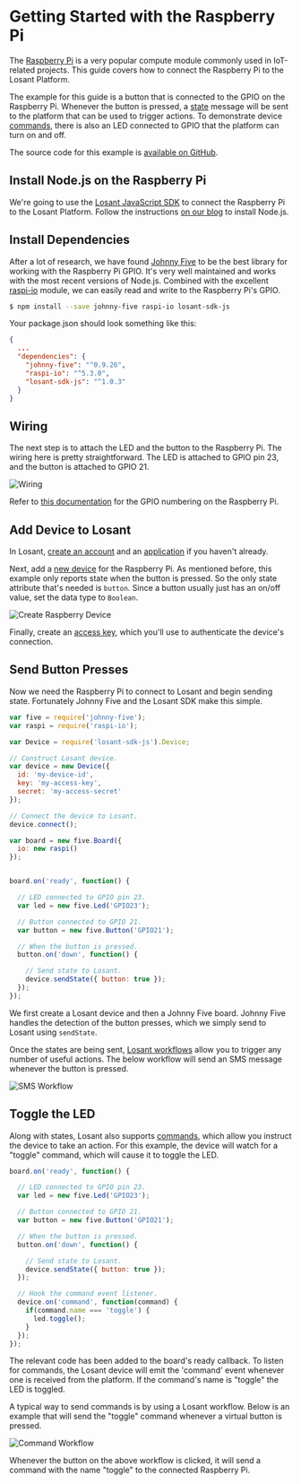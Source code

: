 # Getting Started with the Raspberry Pi

The <a href="https://www.raspberrypi.org/" target="\_blank">Raspberry Pi</a> is a very popular compute module commonly used in IoT-related projects. This guide covers how to connect the Raspberry Pi to the Losant Platform.

The example for this guide is a button that is connected to the GPIO on the Raspberry Pi. Whenever the button is pressed, a [state](/devices/state) message will be sent to the platform that can be used to trigger actions. To demonstrate device [commands](/devices/state), there is also an LED connected to GPIO that the platform can turn on and off.

The source code for this example is <a href="https://github.com/Losant/example-raspberry-pi" target="\_blank">available on GitHub</a>.

## Install Node.js on the Raspberry Pi

We're going to use the <a href="https://github.com/Losant/losant-api-js" target="\_blank">Losant JavaScript SDK</a> to connect the Raspberry Pi to the Losant Platform. Follow the instructions <a href="https://www.losant.com/blog/how-to-install-nodejs-on-raspberry-pi" target="\_blank">on our blog</a> to install Node.js.

## Install Dependencies

After a lot of research, we have found <a href="http://johnny-five.io/" target="\_blank">Johnny Five</a> to be the best library for working with the Raspberry Pi GPIO. It's very well maintained and works with the most recent versions of Node.js. Combined with the excellent <a href="https://github.com/rwaldron/johnny-five/blob/master/docs/raspi-io.md" target="\_blank">raspi-io</a> module, we can easily read and write to the Raspberry Pi's GPIO.

```sh
$ npm install --save johnny-five raspi-io losant-sdk-js
```

Your package.json should look something like this:

```json
{
  ...
  "dependencies": {
    "johnny-five": "^0.9.26",
    "raspi-io": "^5.3.0",
    "losant-sdk-js": "^1.0.3"
  }
}
```

## Wiring

The next step is to attach the LED and the button to the Raspberry Pi. The wiring here is pretty straightforward. The LED is attached to GPIO pin 23, and the button is attached to GPIO 21.

![Wiring](/images/getting-started/boards/raspberry-wiring.jpg "Wiring")

Refer to <a href="https://www.raspberrypi.org/documentation/usage/gpio-plus-and-raspi2/" target="\_blank">this documentation</a> for the GPIO numbering on the Raspberry Pi.

## Add Device to Losant

In Losant, <a href="https://accounts.losant.com/create-account" target="\_blank">create an account</a> and an [application](/applications/overview) if you haven't already.

Next, add a [new device](/devices/overview) for the Raspberry Pi. As mentioned before, this example only reports state when the button is pressed. So the only state attribute that's needed is `button`. Since a button usually just has an on/off value, set the data type to `Boolean`.

![Create Raspberry Device](/images/getting-started/boards/create-raspberry-pi-device.png "Create Raspberry Device")

Finally, create an [access key](/applications/access-keys), which you'll use to authenticate the device's connection.

## Send Button Presses

Now we need the Raspberry Pi to connect to Losant and begin sending state. Fortunately Johnny Five and the Losant SDK make this simple.

```JavaScript
var five = require('johnny-five');
var raspi = require('raspi-io');

var Device = require('losant-sdk-js').Device;

// Construct Losant device.
var device = new Device({
  id: 'my-device-id',
  key: 'my-access-key',
  secret: 'my-access-secret'
});

// Connect the device to Losant.
device.connect();

var board = new five.Board({
  io: new raspi()
});


board.on('ready', function() {

  // LED connected to GPIO pin 23.
  var led = new five.Led('GPIO23');

  // Button connected to GPIO 21.
  var button = new five.Button('GPIO21');

  // When the button is pressed.
  button.on('down', function() {

    // Send state to Losant.
    device.sendState({ button: true });
  });
});
```

We first create a Losant device and then a Johnny Five board. Johnny Five handles the detection of the button presses, which we simply send to Losant using `sendState`.

Once the states are being sent, [Losant workflows](/workflows/overview) allow you to trigger any number of useful actions. The below workflow will send an SMS message whenever the button is pressed.

![SMS Workflow](/images/getting-started/boards/raspberry-sms-workflow.png "SMS Workflow")

## Toggle the LED

Along with states, Losant also supports [commands](/devices/commands), which allow you instruct the device to take an action. For this example, the device will watch for a "toggle" command, which will cause it to toggle the LED.

```JavaScript
board.on('ready', function() {

  // LED connected to GPIO pin 23.
  var led = new five.Led('GPIO23');

  // Button connected to GPIO 21.
  var button = new five.Button('GPIO21');

  // When the button is pressed.
  button.on('down', function() {

    // Send state to Losant.
    device.sendState({ button: true });
  });

  // Hook the command event listener.
  device.on('command', function(command) {
    if(command.name === 'toggle') {
      led.toggle();
    }
  });
});
```

The relevant code has been added to the board's ready callback. To listen for commands, the Losant device will emit the 'command' event whenever one is received from the platform. If the command's name is "toggle" the LED is toggled.

A typical way to send commands is by using a Losant workflow. Below is an example that will send the "toggle" command whenever a virtual button is pressed.

![Command Workflow](/images/getting-started/boards/raspberry-commands.png "Command Workflow")

Whenever the button on the above workflow is clicked, it will send a command with the name "toggle" to the connected Raspberry Pi.

